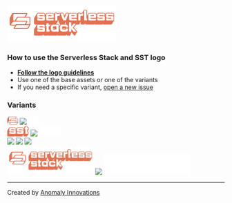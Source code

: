 <img src="https://raw.githubusercontent.com/serverless-stack/identity/main/serverless-stack.svg" width="50%" />

### How to use the Serverless Stack and SST logo

- [**Follow the logo guidelines**](https://github.com/serverless-stack/identity/blob/main/logo-guidelines.pdf)
- Use one of the base assets or one of the variants
- If you need a specific variant, [open a new issue](https://github.com/serverless-stack/identity/issues/new)

### Variants

<span>
  <img src="https://raw.githubusercontent.com/serverless-stack/identity/reorg/logomark.svg" width="25px" />
  <img src="https://raw.githubusercontent.com/serverless-stack/identity/reorg/variants/logomark-blue.svg" width="25px" />
  <img src="https://raw.githubusercontent.com/serverless-stack/identity/reorg/variants/logomark-white.svg" width="25px" />
</span>
<br />
<span>
  <img src="https://raw.githubusercontent.com/serverless-stack/identity/reorg/sst.svg" width="50px" />
  <img src="https://raw.githubusercontent.com/serverless-stack/identity/reorg/variants/sst-blue.svg" width="50px" />
  <img src="https://raw.githubusercontent.com/serverless-stack/identity/reorg/variants/sst-white.svg" width="50px" />
</span>
<br />
<span>
  <img src="https://raw.githubusercontent.com/serverless-stack/identity/reorg/variants/sst-full.svg" width="100px" />
  <img src="https://raw.githubusercontent.com/serverless-stack/identity/reorg/variants/sst-full-blue.svg" width="100px" />
  <img src="https://raw.githubusercontent.com/serverless-stack/identity/reorg/variants/sst-full-white.svg" width="100px" />
</span>
<br />
<span>
  <img src="https://raw.githubusercontent.com/serverless-stack/identity/reorg/serverless-stack.svg" width="200px" />
  <img src="https://raw.githubusercontent.com/serverless-stack/identity/reorg/variants/serverless-stack-blue.svg" width="200px" />
  <img src="https://raw.githubusercontent.com/serverless-stack/identity/reorg/variants/serverless-stack-white.svg" width="200px" />
</span>

---

Created by [Anomaly Innovations](https://anoma.ly)
